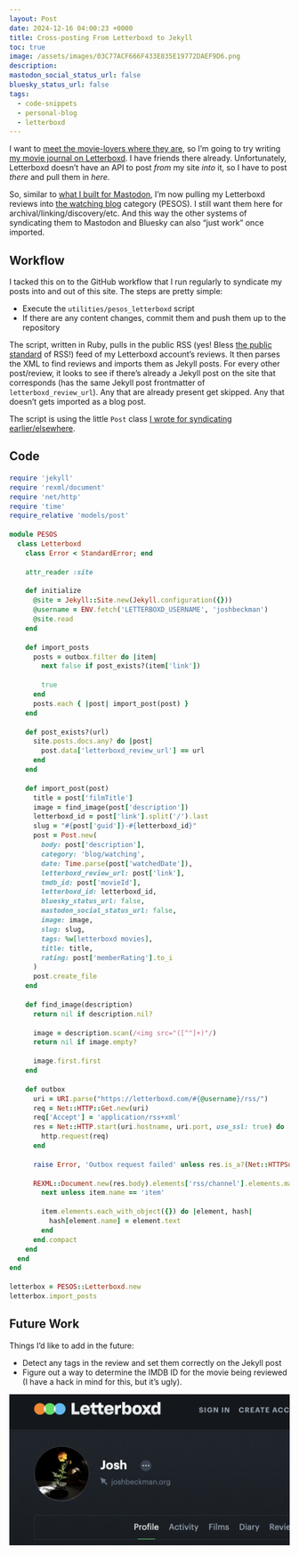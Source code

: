 ```yaml
---
layout: Post
date: 2024-12-16 04:00:23 +0000
title: Cross-posting From Letterboxd to Jekyll
toc: true
image: /assets/images/03C77ACF666F433E835E19772DAEF9D6.png
description: 
mastodon_social_status_url: false
bluesky_status_url: false
tags: 
  - code-snippets
  - personal-blog
  - letterboxd
---
```


I want to [meet the movie\-lovers where they are](https://www.joshbeckman.org/blog/gotta-publish-where-the-people-are), so I’m going to try writing [my movie journal on Letterboxd](https://letterboxd.com/joshbeckman/). I have friends there already\. Unfortunately, Letterboxd doesn’t have an API to post *from* my site *into* it, so I have to post *there* and pull them in ​*here*​\.

So, similar to [what I built for Mastodon](http://localhost:4000/blog/pesos-mastodon-to-jekyll), I’m now pulling my Letterboxd reviews into [the watching blog](https://www.joshbeckman.org/blog/watching/) category \(PESOS\)\. I still want them here for archival/linking/discovery/etc\. And this way the other systems of syndicating them to Mastodon and Bluesky can also “just work” once imported\.

## Workflow

I tacked this on to the GitHub workflow that I run regularly to syndicate my posts into and out of this site\. The steps are pretty simple:
- Execute the `utilities/pesos_letterboxd` script
- If there are any content changes, commit them and push them up to the repository

The script, written in Ruby, pulls in the public RSS \(yes\! Bless [the public standard](https://www.joshbeckman.org/blog/using-open-protocols)  of RSS\!\) feed of my Letterboxd account’s reviews\. It then parses the XML to find reviews and imports them as Jekyll posts\. For every other post/review, it looks to see if there’s already a Jekyll post on the site that corresponds \(has the same Jekyll post frontmatter of `letterboxd_review_url`)\. Any that are already present get skipped\. Any that doesn’t gets imported as a blog post\.

The script is using the little `Post` class [I wrote for syndicating earlier/elsewhere](https://www.joshbeckman.org/blog/pesos-mastodon-to-jekyll)\.

## Code

```ruby
require 'jekyll'
require 'rexml/document'
require 'net/http'
require 'time'
require_relative 'models/post'

module PESOS
  class Letterboxd
    class Error < StandardError; end

    attr_reader :site

    def initialize
      @site = Jekyll::Site.new(Jekyll.configuration({}))
      @username = ENV.fetch('LETTERBOXD_USERNAME', 'joshbeckman')
      @site.read
    end

    def import_posts
      posts = outbox.filter do |item|
        next false if post_exists?(item['link'])

        true
      end
      posts.each { |post| import_post(post) }
    end

    def post_exists?(url)
      site.posts.docs.any? do |post|
        post.data['letterboxd_review_url'] == url
      end
    end

    def import_post(post)
      title = post['filmTitle']
      image = find_image(post['description'])
      letterboxd_id = post['link'].split('/').last
      slug = "#{post['guid']}-#{letterboxd_id}"
      post = Post.new(
        body: post['description'],
        category: 'blog/watching',
        date: Time.parse(post['watchedDate']),
        letterboxd_review_url: post['link'],
        tmdb_id: post['movieId'],
        letterboxd_id: letterboxd_id,
        bluesky_status_url: false,
        mastodon_social_status_url: false,
        image: image,
        slug: slug,
        tags: %w[letterboxd movies],
        title: title,
        rating: post['memberRating'].to_i
      )
      post.create_file
    end

    def find_image(description)
      return nil if description.nil?

      image = description.scan(/<img src="([^"]+)"/)
      return nil if image.empty?

      image.first.first
    end

    def outbox
      uri = URI.parse("https://letterboxd.com/#{@username}/rss/")
      req = Net::HTTP::Get.new(uri)
      req['Accept'] = 'application/rss+xml'
      res = Net::HTTP.start(uri.hostname, uri.port, use_ssl: true) do |http|
        http.request(req)
      end

      raise Error, 'Outbox request failed' unless res.is_a?(Net::HTTPSuccess)

      REXML::Document.new(res.body).elements['rss/channel'].elements.map do |item|
        next unless item.name == 'item'

        item.elements.each_with_object({}) do |element, hash|
          hash[element.name] = element.text
        end
      end.compact
    end
  end
end

letterbox = PESOS::Letterboxd.new
letterbox.import_posts
```
## Future Work

Things I’d like to add in the future:
- Detect any tags in the review and set them correctly on the Jekyll post
- Figure out a way to determine the IMDB ID for the movie being reviewed \(I have a hack in mind for this, but it’s ugly\)\.

![](/assets/images/03C77ACF666F433E835E19772DAEF9D6.png)
